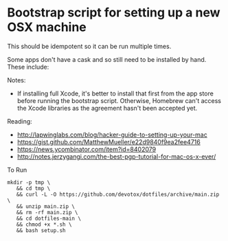 # Bootstrap script for setting up a new OSX machine

 This should be idempotent so it can be run multiple times.

 Some apps don't have a cask and so still need to be installed by hand. These
 include:

 Notes:

 - If installing full Xcode, it's better to install that first from the app
   store before running the bootstrap script. Otherwise, Homebrew can't access
   the Xcode libraries as the agreement hasn't been accepted yet.

 Reading:

 - http://lapwinglabs.com/blog/hacker-guide-to-setting-up-your-mac
 - https://gist.github.com/MatthewMueller/e22d9840f9ea2fee4716
 - https://news.ycombinator.com/item?id=8402079
 - http://notes.jerzygangi.com/the-best-pgp-tutorial-for-mac-os-x-ever/

  To Run

 ```
 mkdir -p tmp \
 	&& cd tmp \
 	&& curl -L -O https://github.com/devotox/dotfiles/archive/main.zip \
 	&& unzip main.zip \
 	&& rm -rf main.zip \
 	&& cd dotfiles-main \
 	&& chmod +x *.sh \
 	&& bash setup.sh
```